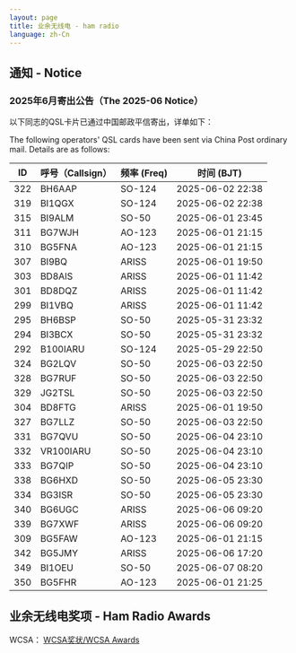 ```yaml
---
layout: page
title: 业余无线电 - ham radio
language: zh-Cn
---
```

## 通知 - Notice

### 2025年6月寄出公告（The 2025-06 Notice）

以下同志的QSL卡片已通过中国邮政平信寄出，详单如下：

The following operators' QSL cards have been sent via China Post ordinary mail. Details are as follows:

| ID  | 呼号（Callsign）| 频率 (Freq) | 时间 (BJT)                |
|-----|-------------|----------|----------------------|
| 322 | BH6AAP      | SO-124   | 2025-06-02 22:38     |
| 319 | BI1QGX      | SO-124   | 2025-06-02 22:38     |
| 315 | BI9ALM      | SO-50    | 2025-06-01 23:45     |
| 311 | BG7WJH      | AO-123   | 2025-06-01 21:15     |
| 310 | BG5FNA      | AO-123   | 2025-06-01 21:15     |
| 307 | BI9BQ       | ARISS    | 2025-06-01 19:50     |
| 303 | BD8AIS      | ARISS    | 2025-06-01 11:42     |
| 301 | BD8DQZ      | ARISS    | 2025-06-01 11:42     |
| 299 | BI1VBQ      | ARISS    | 2025-06-01 11:42     |
| 295 | BH6BSP      | SO-50    | 2025-05-31 23:32     |
| 294 | BI3BCX      | SO-50    | 2025-05-31 23:32     |
| 292 | B100IARU    | SO-124   | 2025-05-29 22:50     |
| 324 | BG2LQV      | SO-50    | 2025-06-03 22:50     |
| 328 | BG7RUF      | SO-50    | 2025-06-03 22:50     |
| 329 | JG2TSL      | SO-50    | 2025-06-03 22:50     |
| 304 | BD8FTG      | ARISS    | 2025-06-01 19:50     |
| 327 | BG7LLZ      | SO-50    | 2025-06-03 22:50     |
| 331 | BG7QVU      | SO-50    | 2025-06-04 23:10     |
| 332 | VR100IARU   | SO-50    | 2025-06-04 23:10     |
| 333 | BG7QIP      | SO-50    | 2025-06-04 23:10     |
| 338 | BG6HXD      | SO-50    | 2025-06-05 23:30     |
| 334 | BG3ISR      | SO-50    | 2025-06-05 23:30     |
| 340 | BG6UGC      | ARISS    | 2025-06-06 09:20     |
| 339 | BG7XWF      | ARISS    | 2025-06-06 09:20     |
| 309 | BG5FAW      | AO-123   | 2025-06-01 21:15     |
| 342 | BG5JMY      | ARISS    | 2025-06-06 17:20     |
| 349 | BI1OEU      | SO-50    | 2025-06-07 08:20     |
| 350 | BG5FHR      | AO-123   | 2025-06-01 21:25     |

## 业余无线电奖项 - Ham Radio Awards

WCSA：
[WCSA奖状/WCSA Awards](./WCSA)
